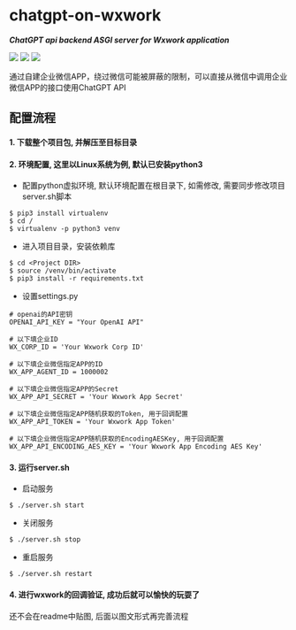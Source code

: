# chatgpt-on-wxwork
***ChatGPT api backend ASGI server for Wxwork application***
<p align="left">
    <img src ="https://img.shields.io/badge/platform-windows|linux|-green.svg" />
    <img src ="https://img.shields.io/badge/python-3.8+-blue.svg" />
    <img src ="https://img.shields.io/badge/license-Apache2.0-orange" />
</p>
通过自建企业微信APP，绕过微信可能被屏蔽的限制，可以直接从微信中调用企业微信APP的接口使用ChatGPT API

## 配置流程
#### 1. 下载整个项目包, 并解压至目标目录
#### 2. 环境配置, 这里以Linux系统为例, 默认已安装python3
* 配置python虚拟环境, 默认环境配置在根目录下, 如需修改, 需要同步修改项目server.sh脚本
``` {.sourceCode .bash}
$ pip3 install virtualenv
$ cd /
$ virtualenv -p python3 venv
```
* 进入项目目录，安装依赖库
``` {.sourceCode .bash}
$ cd <Project DIR>
$ source /venv/bin/activate
$ pip3 install -r requirements.txt
```
* 设置settings.py
```
# openai的API密钥
OPENAI_API_KEY = "Your OpenAI API"
```
```
# 以下填企业ID
WX_CORP_ID = 'Your Wxwork Corp ID'

# 以下填企业微信指定APP的ID
WX_APP_AGENT_ID = 1000002

# 以下填企业微信指定APP的Secret
WX_APP_API_SECRET = 'Your Wxwork App Secret'

# 以下填企业微信指定APP随机获取的Token, 用于回调配置
WX_APP_API_TOKEN = 'Your Wxwork App Token'

# 以下填企业微信指定APP随机获取的EncodingAESKey, 用于回调配置
WX_APP_API_ENCODING_AES_KEY = 'Your Wxwork App Encoding AES Key'
```
#### 3. 运行server.sh
* 启动服务
``` {.sourceCode .bash}
$ ./server.sh start
```
* 关闭服务
``` {.sourceCode .bash}
$ ./server.sh stop
```
* 重启服务
``` {.sourceCode .bash}
$ ./server.sh restart
```
#### 4. 进行wxwork的回调验证, 成功后就可以愉快的玩耍了
还不会在readme中贴图, 后面以图文形式再完善流程

